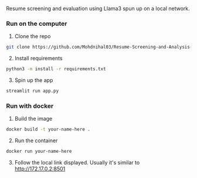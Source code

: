 Resume screening and evaluation using Llama3 spun up on a local network.

### Run on the computer

1. Clone the repo
```bash
git clone https://github.com/Mohdnihal03/Resume-Screening-and-Analysis-with-Llama3.git
```
2. Install requirements
```bash
python3 -m install -r requirements.txt
```
3. Spin up the app
```bash
streamlit run app.py
```

### Run with docker 

1. Build the image
```bash
docker build -t your-name-here .
```
2. Run the container
```bash
docker run your-name-here
```
3. Follow the local link displayed. Usually it's similar to http://172.17.0.2:8501
